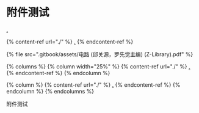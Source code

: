 # 附件测试

[.](./ "mention")

{% content-ref url="./" %}
[.](./)
{% endcontent-ref %}

{% file src=".gitbook/assets/电路 (邱关源，罗先觉主编) (Z-Library).pdf" %}

{% columns %}
{% column width="25%" %}
{% content-ref url="./" %}
[.](./)
{% endcontent-ref %}
{% endcolumn %}

{% column %}
{% content-ref url="./" %}
[.](./)
{% endcontent-ref %}
{% endcolumn %}
{% endcolumns %}

附件测试
